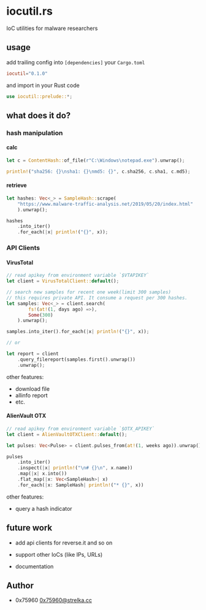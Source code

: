 # iocutil.rs

IoC utilities for malware researchers

## usage

add trailing config into `[dependencies]` your `Cargo.toml`

```toml
iocutil="0.1.0"
```

and import in your Rust code

```rust
use iocutil::prelude::*;
```

## what does it do?

### hash manipulation

#### calc

```rust
let c = ContentHash::of_file(r"C:\Windows\notepad.exe").unwrap();

println!("sha256: {}\nsha1: {}\nmd5: {}", c.sha256, c.sha1, c.md5);
```

#### retrieve

```rust
let hashes: Vec<_> = SampleHash::scrape(
    "https://www.malware-traffic-analysis.net/2019/05/20/index.html"
    ).unwrap();

hashes
    .into_iter()
    .for_each(|x| println!("{}", x));
```

### API Clients

#### VirusTotal

```rust
// read apikey from environment variable `$VTAPIKEY`
let client = VirusTotalClient::default();

// search new samples for recent one week(limit 300 samples)
// this requires private API. It consume a request per 300 hashes.
let samples: Vec<_> = client.search(
        fs!(at!(1, days ago) =>),
        Some(300)
    ).unwrap();

samples.into_iter().for_each(|x| println!("{}", x));

// or

let report = client
    .query_filereport(samples.first().unwrap())
    .unwrap();
```
other features: 

* download file
* allinfo report
* etc.

#### AlienVault OTX

```rust
// read apikey from environment variable `$OTX_APIKEY`
let client = AlienVaultOTXClient::default();

let pulses: Vec<Pulse> = client.pulses_from(at!(1, weeks ago)).unwrap();

pulses
    .into_iter()
    .inspect(|x| println!("\n# {}\n", x.name))
    .map(|x| x.into())
    .flat_map(|x: Vec<SampleHash>| x)
    .for_each(|x: SampleHash| println!("* {}", x))
```
other features:

* query a hash indicator 

## future work

* add api clients for reverse.it and so on
* support other IoCs (like IPs, URLs)
    
* documentation

## Author

* 0x75960 <0x75960@strelka.cc>

